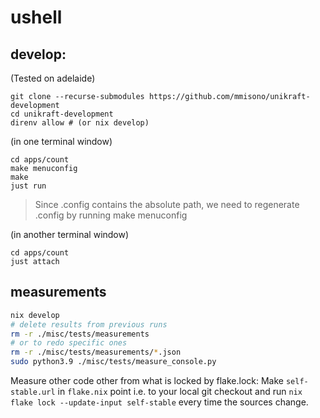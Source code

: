 # ushell

## develop:

(Tested on adelaide)

```shell
git clone --recurse-submodules https://github.com/mmisono/unikraft-development
cd unikraft-development
direnv allow # (or nix develop)
```

(in one terminal window)
```shell
cd apps/count
make menuconfig
make
just run
```

> Since .config contains the absolute path, we need to regenerate .config by running make menuconfig 

(in another terminal window)
```shell
cd apps/count
just attach
```

## measurements

```bash
nix develop 
# delete results from previous runs
rm -r ./misc/tests/measurements 
# or to redo specific ones
rm -r ./misc/tests/measurements/*.json
sudo python3.9 ./misc/tests/measure_console.py
```

Measure other code other from what is locked by flake.lock:
Make `self-stable.url` in `flake.nix` point i.e. to your local git checkout and run `nix flake lock --update-input self-stable` every time the sources change.
